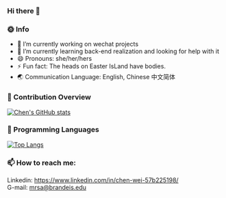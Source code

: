 ### Hi there 👋

### 🌞 Info
- 🔭 I’m currently working on wechat projects
- 🌱 I’m currently learning back-end realization and looking for help with it
- 😄 Pronouns: she/her/hers
- ⚡ Fun fact: The heads on Easter IsLand have bodies.
- 🌏 Communication Language: English, Chinese 中文简体

### 🚀 Contribution Overview
[![Chen's GitHub stats](https://github-readme-stats.vercel.app/api?username=MRSA-J)](https://github.com/MRSA-J/github-readme-stats)

### 🤖 Programming Languages
[![Top Langs](https://github-readme-stats.vercel.app/api/top-langs/?username=MRSA-J&layout=compact)](https://github.com/MRSA-J/github-readme-stats)

### 📫 How to reach me:
Linkedin: https://www.linkedin.com/in/chen-wei-57b225198/   <br>
G-mail: mrsa@brandeis.edu
